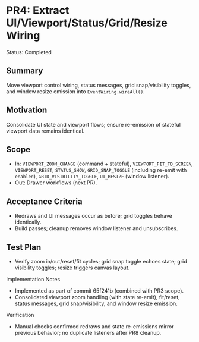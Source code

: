 # PR4: Extract UI/Viewport/Status/Grid/Resize Wiring

Status: Completed

## Summary
Move viewport control wiring, status messages, grid snap/visibility toggles, and window resize emission into `EventWiring.wireAll()`.

## Motivation
Consolidate UI state and viewport flows; ensure re-emission of stateful viewport data remains identical.

## Scope
- In: `VIEWPORT_ZOOM_CHANGE` (command + stateful), `VIEWPORT_FIT_TO_SCREEN`, `VIEWPORT_RESET`, `STATUS_SHOW`, `GRID_SNAP_TOGGLE` (including re-emit with `enabled`), `GRID_VISIBILITY_TOGGLE`, `UI_RESIZE` (window listener).
- Out: Drawer workflows (next PR).

## Acceptance Criteria
- Redraws and UI messages occur as before; grid toggles behave identically.
- Build passes; cleanup removes window listener and unsubscribes.

## Test Plan
- Verify zoom in/out/reset/fit cycles; grid snap toggle echoes state; grid visibility toggles; resize triggers canvas layout.

Implementation Notes
- Implemented as part of commit 65f241b (combined with PR3 scope).
- Consolidated viewport zoom handling (with state re-emit), fit/reset, status messages, grid snap/visibility, and window resize emission.

Verification
- Manual checks confirmed redraws and state re-emissions mirror previous behavior; no duplicate listeners after PR8 cleanup.
